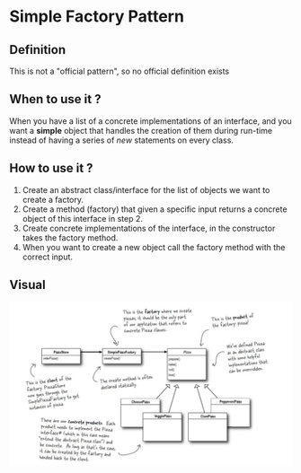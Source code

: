 # Simple Factory Pattern

## Definition
This is not a "official pattern", so no official definition exists

## When to use it ?
When you have a list of a concrete implementations of an interface, and
you want a **simple** object that handles the creation of them during run-time instead
of having a series of *new* statements on every class.

## How to use it ?
1. Create an abstract class/interface for the list of objects we want to create a factory.
2. Create a method (factory) that given a specific input returns a concrete object of this interface in step 2.
3. Create concrete implementations of the interface, in the constructor takes the factory method.
4. When you want to create a new object call the factory method with the correct input.

## Visual
![simpleFactory](simpleFactory.JPG)

